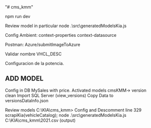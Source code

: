 "# cms_kmm" 


npm run dev


Review model in particular 
node .\src\generatedModelsKia.js

Config Ambient:
context-properties
context-datasource

Postman:
Azure/submitImageToAzure

Validar nombre
VHCL_DESC

Configuracion de la potencia.

ADD MODEL
---------
Config in DB MySales with price.
Activated models
cmsKMM-> version
    clean 
    Import SQL Server (view_versions)
    Copy Data to versionsDataInfo.json

Review models
C:\KIA\cms_kmm>
              Config and Descomment line 329 scrapiKia(vehicleCatalog);
              node .\src\generatedModelsKia.js
              C:\KIA\cms_kmm\2021.csv (output)
